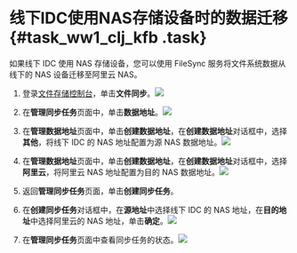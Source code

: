 # 线下IDC使用NAS存储设备时的数据迁移 {#task_ww1_clj_kfb .task}

如果线下 IDC 使用 NAS 存储设备，您可以使用 FileSync 服务将文件系统数据从线下的 NAS 设备迁移至阿里云 NAS。

1.  登录[文件存储控制台](https://nas.console.aliyun.com/)，单击**文件同步**。![](http://static-aliyun-doc.oss-cn-hangzhou.aliyuncs.com/assets/img/22754/153916267413483_zh-CN.png)

 
2.  在**管理同步任务**页面中，单击**数据地址**。![](http://static-aliyun-doc.oss-cn-hangzhou.aliyuncs.com/assets/img/22754/153916267413484_zh-CN.png)

 
3.  在**管理数据地址**页面中，单击**创建数据地址**，在**创建数据地址**对话框中，选择**其他**，将线下 IDC 的 NAS 地址配置为源 NAS 数据地址。![](http://static-aliyun-doc.oss-cn-hangzhou.aliyuncs.com/assets/img/22754/153916267513485_zh-CN.png)

 
4.  在**管理数据地址**页面中，单击**创建数据地址**，在**创建数据地址**对话框中，选择**阿里云**，将阿里云 NAS 地址配置为目的 NAS 数据地址。![](http://static-aliyun-doc.oss-cn-hangzhou.aliyuncs.com/assets/img/22754/153916267513486_zh-CN.png)

 
5.  返回**管理同步任务**页面，单击**创建同步任务**。 
6.  在**创建同步任务**对话框中，在**源地址**中选择线下 IDC 的 NAS 地址，在**目的地址**中选择阿里云的 NAS 地址，单击**确定**。![](http://static-aliyun-doc.oss-cn-hangzhou.aliyuncs.com/assets/img/22754/153916267513487_zh-CN.png)

 
7.  在**管理同步任务**页面中查看同步任务的状态。![](http://static-aliyun-doc.oss-cn-hangzhou.aliyuncs.com/assets/img/22754/153916267513488_zh-CN.png)

 

